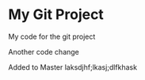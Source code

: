 # My Git Project

My code for the git project

Another code change


Added to Master
laksdjhf;lkasj;dlfkhask
